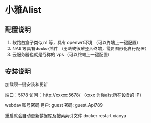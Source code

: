 # 小雅Alist

## 配置说明

1. 软路由盒子类似 n1 等，具有 openwrt环境 （可以终端上一键配置）
1. NAS 等具有docker插件 （无法或很难登入终端，需要图形化自行配置）
1. 云服务器也就是俗称的 vps （可以终端上一键配置）


## 安装说明

加载项一键安装和更新

端口：5678
访问： http://xxxxx:5678/ （xxxx 为你alist所在设备的 IP）

webdav 账号密码
用户: guest 密码: guest_Api789

重启就会自动更新数据库及搜索索引文件
docker restart xiaoya